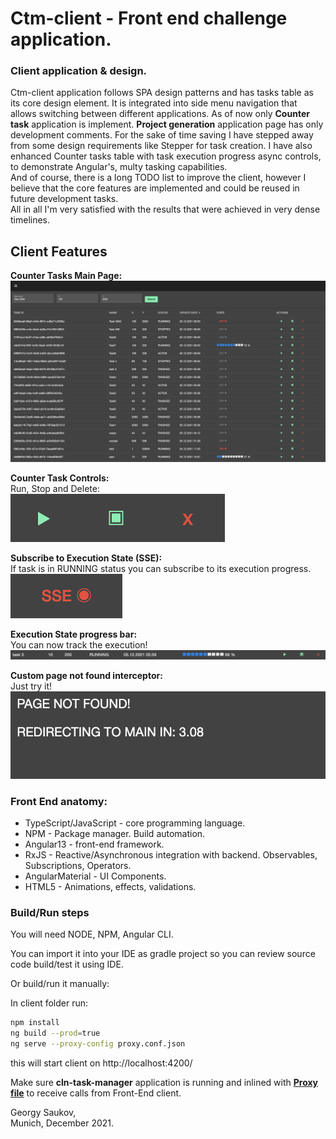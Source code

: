 # Ctm-client - Front end challenge application.

### Client application & design.

Ctm-client application follows SPA design patterns and has tasks table as its core design element. It is integrated into side menu navigation that allows switching between different applications. As of now only **Counter task** application is implement. **Project generation** application page has only development comments. 
For the sake of time saving I have stepped away from some design requirements like Stepper for task creation. I have also enhanced Counter tasks table with task execution progress async controls, to demonstrate Angular's, multy tasking capabilities.  
And of course, there is a long TODO list to improve the client, however I believe that the core features are implemented and could be reused in future development tasks.  
All in all I'm very satisfied with the results that were achieved in very dense timelines.

## Client Features

**Counter Tasks Main Page:**
![](readme/CounterTaskDesign.png)

**Counter Task Controls:**  
Run, Stop and Delete:  
![](readme/TaskControlls.png)

**Subscribe to Execution State (SSE):**  
If task is in RUNNING status you can subscribe to its execution progress.  
![](readme/SubscribeToExecutionState.png)

**Execution State progress bar:**  
You can now track the execution! 
![](readme/ExecutionState.png)

**Custom page not found interceptor:**  
Just try it!  
![](readme/PageNotFound.png)

### Front End anatomy:
* TypeScript/JavaScript - core programming language.
* NPM - Package manager. Build automation.
* Angular13 - front-end framework.
* RxJS - Reactive/Asynchronous integration with backend. Observables, Subscriptions, Operators.
* AngularMaterial - UI Components.
* HTML5 - Animations, effects, validations.

### Build/Run steps

You will need NODE, NPM, Angular CLI.

You can import it into your IDE as gradle project so you can review source code build/test it using IDE.

Or build/run it manually:

In client folder run:
```sh
npm install
ng build --prod=true
ng serve --proxy-config proxy.conf.json
```
this will start client on http://localhost:4200/

Make sure **cln-task-manager** application is running and inlined with **[Proxy file](./proxy.conf.json)** to receive calls from Front-End client.
  
Georgy Saukov,  
Munich, December 2021.
